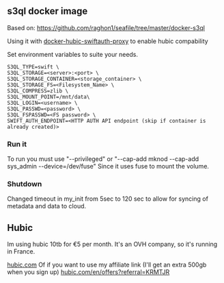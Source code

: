## s3ql docker image
Based on: https://github.com/raghon1/seafile/tree/master/docker-s3ql

Using it with [docker-hubic-swiftauth-proxy](https://github.com/murf0/docker-hubic-swiftauth-proxy) to enable hubic compability

Set environment variables to suite your needs.

```
S3QL_TYPE=swift \
S3QL_STORAGE=<server>:<port> \
S3QL_STORAGE_CONTAINER=<storage_container> \
S3QL_STORAGE_FS=<Filesystem_Name> \
S3QL_COMPRESS=zlib \
S3QL_MOUNT_POINT=/mnt/data\
S3QL_LOGIN=<username> \
S3QL_PASSWD=<password> \
S3QL_FSPASSWD=<FS password> \
SWIFT_AUTH_ENDPOINT=<HTTP AUTH API endpoint (skip if container is already created)>
```

### Run it
To run you must use "--privileged" or "--cap-add mknod --cap-add sys_admin --device=/dev/fuse" Since it uses fuse to mount the volume.

### Shutdown
Changed timeout in my_init from 5sec to 120 sec to allow for syncing of metadata and data to cloud.


## Hubic
Im using hubic 10tb for €5 per month. It's an OVH company, so it's running in France. 

[hubic.com](https://hubic.com)
Of if you want to use my affiliate link (I'll get an extra 500gb when you sign up)
[hubic.com/en/offers?referral=KRMTJR](https://hubic.com/en/offers?referral=KRMTJR)